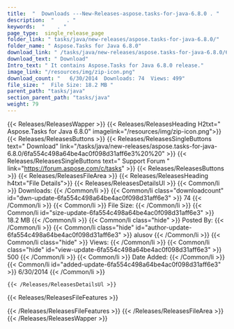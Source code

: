 ```yaml
---
title:  "  Downloads ---New-Releases-aspose.tasks-for-java-6.8.0 . " 
description:  "    . " 
keywords:  "    . " 
page_type:  single_release_page
folder_link: " tasks/java/new-releases/aspose.tasks-for-java-6.8.0/"
folder_name: " Aspose.Tasks for Java 6.8.0"
download_link: " /tasks/java/new-releases/aspose.tasks-for-java-6.8.0/6fa554c498a64be4ac0f098d31aff6e3"
download_text: " Download"
Intro_text: " It contains Aspose.Tasks for Java 6.8.0 release."
image_link: "/resources/img/zip-icon.png"
download_count: "   6/30/2014  Downloads: 74  Views: 499"
file_size: "  File Size: 18.2 MB "
parent_path: "tasks/java"
section_parent_path: "tasks/java"
weight: 79
---
```


{{< Releases/ReleasesWapper >}}
  {{< Releases/ReleasesHeading H2txt=" Aspose.Tasks for Java 6.8.0" imagelink="/resources/img/zip-icon.png">}}
  {{< Releases/ReleasesButtons >}}
    {{< Releases/ReleasesSingleButtons text=" Download" link="/tasks/java/new-releases/aspose.tasks-for-java-6.8.0/6fa554c498a64be4ac0f098d31aff6e3%20%20" >}}
    {{< Releases/ReleasesSingleButtons text=" Support Forum " link="https://forum.aspose.com/c/tasks" >}}
  {{< Releases/ReleasesButtons >}}
  {{< Releases/ReleasesFileArea >}}
    {{< Releases/ReleasesHeading h4txt="File Details">}}
    {{< Releases/ReleasesDetailsUl >}}
            {{< Common/li  >}} Downloads: {{< /Common/li >}} 
      {{< Common/li class="downloadcount" id="dwn-update-6fa554c498a64be4ac0f098d31aff6e3" >}} 74 {{< /Common/li >}} 
      {{< Common/li  >}} File Size: {{< /Common/li >}} 
      {{< Common/li id="size-update-6fa554c498a64be4ac0f098d31aff6e3" >}} 18.2 MB {{< /Common/li >}} 
      {{< Common/li  class="hide" >}} Posted By: {{< /Common/li >}} 
      {{< Common/li class="hide" id="author-update-6fa554c498a64be4ac0f098d31aff6e3" >}} alusov {{< /Common/li >}} 
      {{< Common/li class="hide"  >}} Views: {{< /Common/li >}} 
      {{< Common/li class="hide" id="view-update-6fa554c498a64be4ac0f098d31aff6e3" >}} 500 {{< /Common/li >}} 
      {{< Common/li  >}} Date Added: {{< /Common/li >}} 
      {{< Common/li id="added-update-6fa554c498a64be4ac0f098d31aff6e3" >}} 6/30/2014 {{< /Common/li >}} 

    {{< /Releases/ReleasesDetailsUl >}}

  {{< Releases/ReleasesFileFeatures >}}
      
  {{< /Releases/ReleasesFileFeatures >}}
 {{< /Releases/ReleasesFileArea >}}
{{< /Releases/ReleasesWapper >}}


